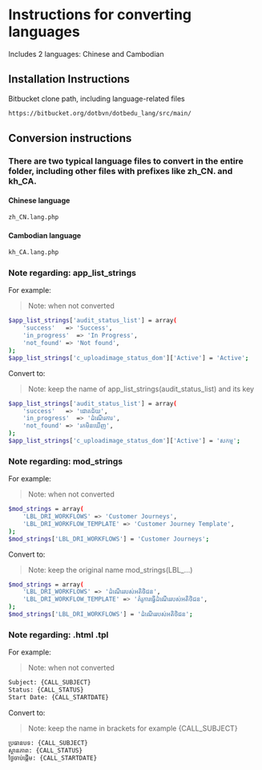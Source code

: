 # Instructions for converting languages

Includes 2 languages: Chinese and Cambodian

## Installation Instructions

Bitbucket clone path, including language-related files

```sh
https://bitbucket.org/dotbvn/dotbedu_lang/src/main/
```

## Conversion instructions

### There are two typical language files to convert in the entire folder, including other files with prefixes like zh_CN. and kh_CA.

#### Chinese language
```sh
zh_CN.lang.php
```
#### Cambodian language
```sh
kh_CA.lang.php
```

### Note regarding: app_list_strings

For example:

> Note: when not converted

```sh
$app_list_strings['audit_status_list'] = array(
    'success'   => 'Success',
    'in_progress'  => 'In Progress',
    'not_found' => 'Not found',
);
$app_list_strings['c_uploadimage_status_dom']['Active'] = 'Active';
```

Convert to:

> Note: keep the name of app_list_strings(audit_status_list) and its key

```sh
$app_list_strings['audit_status_list'] = array(
    'success'   => 'ជោគជ័យ',
    'in_progress'  => 'ដំណើរការ',
    'not_found' => 'រក​មិន​ឃើញ',
);
$app_list_strings['c_uploadimage_status_dom']['Active'] = 'សកម្ម';
```

### Note regarding: mod_strings

For example:

> Note: when not converted

```sh
$mod_strings = array(
    'LBL_DRI_WORKFLOWS' => 'Customer Journeys',
    'LBL_DRI_WORKFLOW_TEMPLATE' => 'Customer Journey Template',
);
$mod_strings['LBL_DRI_WORKFLOWS'] = 'Customer Journeys';
```

Convert to:

> Note: keep the original name mod_strings(LBL_...)

```sh
$mod_strings = array(
    'LBL_DRI_WORKFLOWS' => 'ដំណើររបស់អតិថិជន',
    'LBL_DRI_WORKFLOW_TEMPLATE' => 'គំរូការធ្វើដំណើររបស់អតិថិជន',
);
$mod_strings['LBL_DRI_WORKFLOWS'] = 'ដំណើររបស់អតិថិជន';
```

### Note regarding: .html .tpl

For example:

> Note: when not converted

```sh
Subject: {CALL_SUBJECT}
Status: {CALL_STATUS}
Start Date: {CALL_STARTDATE}
```

Convert to: 

> Note: keep the name in brackets for example {CALL_SUBJECT}

```sh
ប្រធានបទ: {CALL_SUBJECT}
ស្ថានភាព: {CALL_STATUS}
ថ្ងៃ​ចាប់ផ្តើម: {CALL_STARTDATE}
```